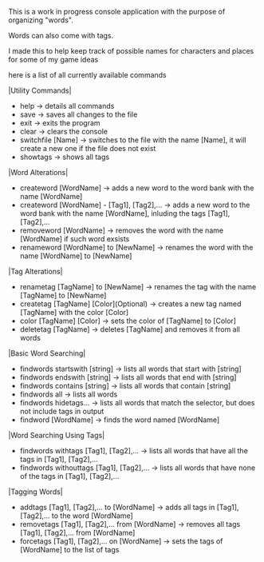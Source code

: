 This is a work in progress console application with the purpose of organizing "words".

Words can also come with tags.

I made this to help keep track of possible names for characters and places for some of my game ideas

here is a list of all currently available commands

|Utility Commands|
- help -> details all commands
- save -> saves all changes to the file
- exit -> exits the program
- clear -> clears the console
- switchfile [Name] -> switches to the file with the name [Name], it will create a new one if the file does not exist
- showtags -> shows all tags

|Word Alterations|
- createword [WordName] -> adds a new word to the word bank with the name [WordName]
- createword [WordName] - [Tag1], [Tag2],... -> adds a new word to the word bank with the name [WordName], inluding the tags [Tag1], [Tag2],...
- removeword [WordName] -> removes the word with the name [WordName] if such word exsists
- renameword [WordName] to [NewName] -> renames the word with the name [WordName] to [NewName]

|Tag Alterations|
- renametag [TagName] to [NewName] -> renames the tag with the name [TagName] to [NewName]
- createtag [TagName] [Color]\(Optional) -> creates a new tag named [TagName] with the color [Color]
- color [TagName] [Color] -> sets the color of [TagName] to [Color]
- deletetag [TagName] -> deletes [TagName] and removes it from all words

|Basic Word Searching|
- findwords startswith [string] -> lists all words that start with [string]
- findwords endswith [string] -> lists all words that end with [string]
- findwords contains [string] -> lists all words that contain [string]
- findwords all -> lists all words
- findwords hidetags... -> lists all words that match the selector, but does not include tags in output
- findword [WordName] -> finds the word named [WordName]

|Word Searching Using Tags|
- findwords withtags [Tag1], [Tag2],... -> lists all words that have all the tags in [Tag1], [Tag2],...
- findwords withouttags [Tag1], [Tag2],... -> lists all words that have none of the tags in [Tag1], [Tag2],...

|Tagging Words|
- addtags [Tag1], [Tag2],... to [WordName] -> adds all tags in [Tag1], [Tag2],... to the word [WordName]
- removetags [Tag1], [Tag2],... from [WordName] -> removes all tags [Tag1], [Tag2],... from [WordName]
- forcetags [Tag1], [Tag2],... on [WordName] -> sets the tags of [WordName] to the list of tags
